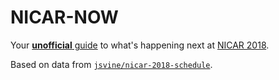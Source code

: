 # NICAR-NOW

Your [__unofficial__ guide](https://jsvine.github.io/nicar-now/) to what's happening next at [NICAR 2018](https://ire.org/conferences/nicar18/).

Based on data from [`jsvine/nicar-2018-schedule`](https://github.com/jsvine/nicar-2018-schedule).
